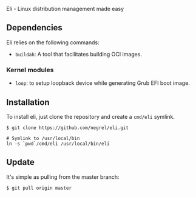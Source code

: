 Eli - Linux distribution management made easy

## Dependencies

Eli relies on the following commands:
- `buildah`: A tool that facilitates building OCI images.

### Kernel modules

- `loop`: to setup loopback device while generating Grub EFI boot image.

## Installation

To install eli, just clone the repository and create a `cmd/eli` symlink.

```shell
$ git clone https://github.com/negrel/eli.git

# Symlink to /usr/local/bin
ln -s `pwd`/cmd/eli /usr/local/bin/eli
```

## Update

It's simple as pulling from the master branch:

```shell
$ git pull origin master
```